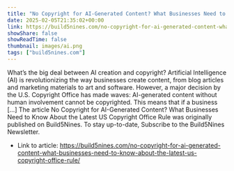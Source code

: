 ```yaml
---
title: "No Copyright for AI-Generated Content? What Businesses Need to Know About the Latest US Copyright Office Rule"
date: 2025-02-05T21:35:02+00:00
link: https://build5nines.com/no-copyright-for-ai-generated-content-what-businesses-need-to-know-about-the-latest-us-copyright-office-rule/
showShare: false
showReadTime: false
thumbnail: images/ai.png
tags: ["build5nines.com"]
---
```

What’s the big deal between AI creation and copyright? Artificial Intelligence (AI) is revolutionizing the way businesses create content, from blog articles and marketing materials to art and software. However, a major decision by the U.S. Copyright Office has made waves: AI-generated content without human involvement cannot be copyrighted. This means that if a business […]
The article No Copyright for AI-Generated Content? What Businesses Need to Know About the Latest US Copyright Office Rule was originally published on Build5Nines. To stay up-to-date, Subscribe to the Build5Nines Newsletter.

- Link to article: https://build5nines.com/no-copyright-for-ai-generated-content-what-businesses-need-to-know-about-the-latest-us-copyright-office-rule/